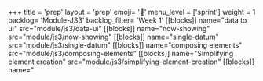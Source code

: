 +++
title = 'prep'
layout = 'prep'
emoji= '📝'
menu_level = ['sprint']
weight = 1
backlog= 'Module-JS3'
backlog_filter= 'Week 1'
[[blocks]]
name="data to ui"
src="module/js3/data-ui"
[[blocks]]
name="now-showing"
src="module/js3/now-showing"
[[blocks]]
name="single-datum"
src="module/js3/single-datum"
[[blocks]]
name="composing elements"
src="module/js3/composing-elements"
[[blocks]]
name="Simplifying element creation"
src="module/js3/simplifying-element-creation"
[[blocks]]
name="<template>"
src="module/js3/template-html"
[[blocks]]
name="components"
src="module/js3/components"
[[blocks]]
name="one-to-one"
src="module/js3/one-to-one"
[[blocks]]
name="using-map"
src="module/js3/using-map"
[[blocks]]
name= "Prep Teamwork Project"
src= "TEMPURL-/blocks/prep-teamwork-project/readme/"
+++

